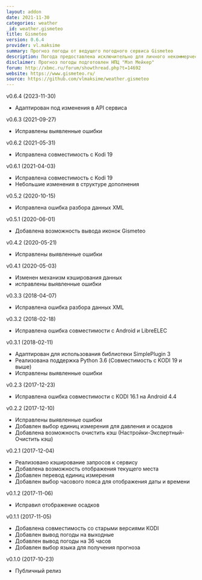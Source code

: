 ```yaml
---
layout: addon
date: 2021-11-30
categories: weather
_id: weather.gismeteo
title: Gismeteo
version: 0.6.4
provider: vl.maksime
summary: Прогноз погоды от ведущего погодного сервиса Gismeteo
description: Погода предоставлена исключительно для личного некоммерческого использования
disclaimer: Прогноз погоды подготовлен НПЦ "Мэп Мейкер"
forum: http://xbmc.ru/forum/showthread.php?t=14692
website: https://www.gismeteo.ru/ 
source: https://github.com/vlmaksime/weather.gismeteo
---
```

v0.6.4 (2023-11-30)
- Адаптирован под изменения в API сервиса

v0.6.3 (2021-09-27)
- Исправлены выявленные ошибки

v0.6.2 (2021-05-31)
- Исправлена совместимость с Kodi 19

v0.6.1 (2021-04-03)
- Исправлена совместимость с Kodi 19
- Небольшие изменения в структуре дополнения

v0.5.2 (2020-10-15)
- Исправлена ошибка разбора данных XML

v0.5.1 (2020-06-01)
- Добавлена возможность вывода иконок Gismeteo

v0.4.2 (2020-05-21)
- Исправлены выявленные ошибки

v0.4.1 (2020-05-03)
- Изменен механизм кэширования данных
- исправлены выявленные ошибки

v0.3.3 (2018-04-07)
- Исправлена ошибка разбора данных XML

v0.3.2 (2018-02-18)
- Исправлена ошибка совместимости с Android и LibreELEC

v0.3.1 (2018-02-11)
- Адаптирован для использования библиотеки SimplePlugin 3
- Реализована поддержка Python 3.6 (Совместимость с KODI 19 и выше)
- Исправлены выявленные ошибки

v0.2.3 (2017-12-23)
- Исправлена ошибка совместимости с KODI 16.1 на Android 4.4

v0.2.2 (2017-12-10)
- Исправлены выявленные ошибки
- Добавлен выбор единиц измерения для давления и осадков
- Добавлена возможность очистить кэш (Настройки-Экспертный-Очистить кэш)

v0.2.1 (2017-12-04)
- Реализовано кэширование запросов к сервису
- Добавлена возможность отображения текущего места
- Добавлен перевод единиц измерения
- Добавлен выбор часового пояса для отображения даты и времени

v0.1.2 (2017-11-06)
- Исправил отображение осадков

v0.1.1 (2017-11-05)
- Добавлена совместимость со старыми версиями KODI
- Добавлен вывод погоды на выходные
- Добавлен вывод погоды на 36 часов
- Добавлен выбор языка для получения прогноза

v0.1.0 (2017-10-23)
- Публичный релиз